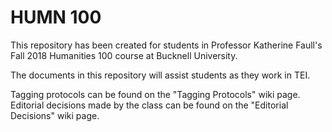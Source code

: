# HUMN 100
This repository has been created for students in Professor Katherine Faull's Fall 2018 Humanities 100 course at Bucknell University.

The documents in this repository will assist students as they work in TEI.

Tagging protocols can be found on the "Tagging Protocols" wiki page. 
Editorial decisions made by the class can be found on the "Editorial Decisions" wiki page.
